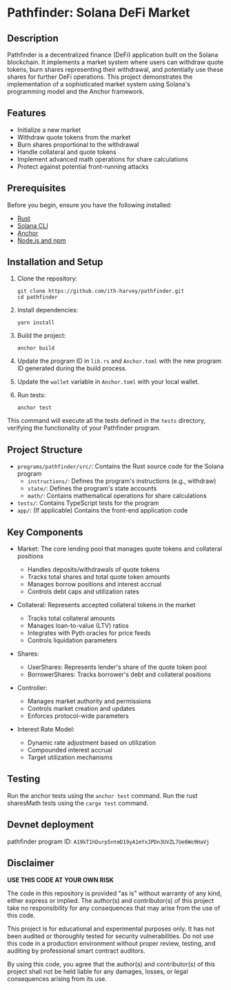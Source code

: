 # Pathfinder: Solana DeFi Market

## Description

Pathfinder is a decentralized finance (DeFi) application built on the Solana blockchain. It implements a market system where users can withdraw quote tokens, burn shares representing their withdrawal, and potentially use these shares for further DeFi operations. This project demonstrates the implementation of a sophisticated market system using Solana's programming model and the Anchor framework.

## Features

- Initialize a new market
- Withdraw quote tokens from the market
- Burn shares proportional to the withdrawal
- Handle collateral and quote tokens
- Implement advanced math operations for share calculations
- Protect against potential front-running attacks

## Prerequisites

Before you begin, ensure you have the following installed:

- [Rust](https://www.rust-lang.org/tools/install)
- [Solana CLI](https://docs.solana.com/cli/install-solana-cli-tools)
- [Anchor](https://project-serum.github.io/anchor/getting-started/installation.html)
- [Node.js and npm](https://nodejs.org/en/download/)

## Installation and Setup

1. Clone the repository:
   ```
   git clone https://github.com/ith-harvey/pathfinder.git
   cd pathfinder
   ```

2. Install dependencies:
   ```
   yarn install
   ```

3. Build the project:
   ```
   anchor build
   ```

4. Update the program ID in `lib.rs` and `Anchor.toml` with the new program ID generated during the build process.

5. Update the `wallet` variable in `Anchor.toml` with your local wallet.

6. Run tests:
   ```
   anchor test
   ```

This command will execute all the tests defined in the `tests` directory, verifying the functionality of your Pathfinder program.

## Project Structure

- `programs/pathfinder/src/`: Contains the Rust source code for the Solana program
  - `instructions/`: Defines the program's instructions (e.g., withdraw)
  - `state/`: Defines the program's state accounts
  - `math/`: Contains mathematical operations for share calculations
- `tests/`: Contains TypeScript tests for the program
- `app/`: (If applicable) Contains the front-end application code

## Key Components

- Market: The core lending pool that manages quote tokens and collateral positions
  - Handles deposits/withdrawals of quote tokens
  - Tracks total shares and total quote token amounts
  - Manages borrow positions and interest accrual
  - Controls debt caps and utilization rates

- Collateral: Represents accepted collateral tokens in the market
  - Tracks total collateral amounts
  - Manages loan-to-value (LTV) ratios
  - Integrates with Pyth oracles for price feeds
  - Controls liquidation parameters

- Shares: 
  - UserShares: Represents lender's share of the quote token pool
  - BorrowerShares: Tracks borrower's debt and collateral positions

- Controller:
  - Manages market authority and permissions
  - Controls market creation and updates
  - Enforces protocol-wide parameters

- Interest Rate Model:
  - Dynamic rate adjustment based on utilization
  - Compounded interest accrual
  - Target utilization mechanisms

## Testing

Run the anchor tests using the `anchor test` command.
Run the rust sharesMath tests using the `cargo test` command.

## Devnet deployment

pathfinder program ID: `A19kT1hDurp5ntmD19yA1mYxJPDn3UVZL7Ue6Wo9HaVj`


## Disclaimer

**USE THIS CODE AT YOUR OWN RISK**

The code in this repository is provided "as is" without warranty of any kind, either express or implied. The author(s) and contributor(s) of this project take no responsibility for any consequences that may arise from the use of this code.

This project is for educational and experimental purposes only. It has not been audited or thoroughly tested for security vulnerabilities. Do not use this code in a production environment without proper review, testing, and auditing by professional smart contract auditors.

By using this code, you agree that the author(s) and contributor(s) of this project shall not be held liable for any damages, losses, or legal consequences arising from its use.
